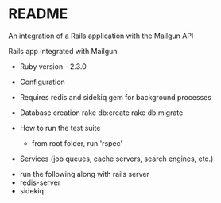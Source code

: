 # README

An integration of a Rails application with the Mailgun API

Rails app integrated with Mailgun 

* Ruby version - 2.3.0

* Configuration
 - Requires redis and sidekiq gem for background processes

* Database creation
	rake db:create
	rake db:migrate

* How to run the test suite
	- from root folder, run 'rspec'

* Services (job queues, cache servers, search engines, etc.)
 - run the following along with rails server
 - redis-server
 - sidekiq


